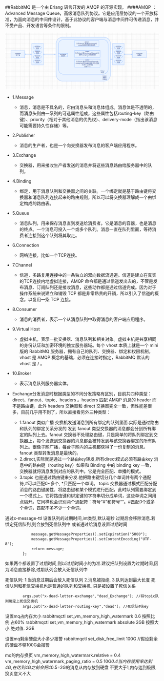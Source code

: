 ##RabbitMQ 是一个由 Erlang 语言开发的 AMQP 的开源实现。
####AMQP ：Advanced Message Queue，高级消息队列协议。它是应用层协议的一个开放标准，为面向消息的中间件设计，基于此协议的客户端与消息中间件可传递消息，并不受产品、开发语言等条件的限制。

![](../picture/rabbitMq.png)


- 1.Message       
  -  消息，消息是不具名的，它由消息头和消息体组成。消息体是不透明的，而消息头则由一系列的可选属性组成，这些属性包括routing-key（路由键）、priority（相对于其他消息的优先权）、delivery-mode（指出该消息可能需要持久性存储）等。  
- 2.Publisher     
  -  消息的生产者，也是一个向交换器发布消息的客户端应用程序。        
- 3.Exchange      
  -  交换器，用来接收生产者发送的消息并将这些消息路由给服务器中的队列。       
- 4.Binding       
  -  绑定，用于消息队列和交换器之间的关联。一个绑定就是基于路由键将交换器和消息队列连接起来的路由规则，所以可以将交换器理解成一个由绑定构成的路由表。        
- 5.Queue     
  -  消息队列，用来保存消息直到发送给消费者。它是消息的容器，也是消息的终点。一个消息可投入一个或多个队列。消息一直在队列里面，等待消费者连接到这个队列将其取走。      
- 6.Connection        
  -  网络连接，比如一个TCP连接。     
- 7.Channel       
  -  信道，多路复用连接中的一条独立的双向数据流通道。信道是建立在真实的TCP连接内地虚拟连接，AMQP 命令都是通过信道发出去的，不管是发布消息、订阅队列还是接收消息，这些动作都是通过信道完成。因为对于操作系统来说建立和销毁 TCP 都是非常昂贵的开销，所以引入了信道的概念，以复用一条 TCP 连接。       
- 8.Consumer      
  -  消息的消费者，表示一个从消息队列中取得消息的客户端应用程序。      
- 9.Virtual Host      
  -  虚拟主机，表示一批交换器、消息队列和相关对象。虚拟主机是共享相同的身份认证和加密环境的独立服务器域。每个 vhost 本质上就是一个 mini 版的 RabbitMQ 服务器，拥有自己的队列、交换器、绑定和权限机制。vhost 是 AMQP 概念的基础，必须在连接时指定，RabbitMQ 默认的 vhost 是 / 。                
- 10.Broker       
  -  表示消息队列服务器实体。

- Exchange分发消息时根据类型的不同分发策略有区别，目前共四种类型：direct、fanout、topic、headers 。headers 匹配 AMQP 消息的 header 而不是路由键，此外 headers 交换器和 direct 交换器完全一致，但性能差很多，目前几乎用不到了，所以直接看另外三种类型：      
  -  1.fanout 类似广播  交换机发送消息到所有绑定的队列里面.实际是通过路由和队列的绑定关系分发的
    发到 fanout 类型交换器的消息都会分到所有绑定的队列上去。fanout 交换器不处理路由键，只是简单的将队列绑定到交换器上，每个发送到交换器的消息都会被转发到与该交换器绑定的所有队列上。很像子网广播，每台子网内的主机都获得了一份复制的消息。fanout 类型转发消息是最快的。
  -  2.direct,实际就是通过一个路由key转发,所有direct模式必须有路由key
    消息中的路由键（routing key）如果和 Binding 中的 binding key 一致， 交换器就将消息发到对应的队列中。它是完全匹配、单播的模式。
  -  3.topic 也是通过路由键来分发.他把路由键切分几个单词并有两个通配符,#可以匹配0~多个, *只匹配一个单词。
    topic 交换器通过模式匹配分配消息的路由键属性，将路由键和某个模式进行匹配，此时队列需要绑定到一个模式上。它将路由键和绑定键的字符串切分成单词，这些单词之间用点隔开。它同样也会识别两个通配符：符号“#”和符号“”。#匹配0个或多个单词，匹配不多不少一个单词。


通过x-message-ttl 设置队列的过期时间,int类型,默认毫秒  过期后会移除消息.若绑定死信队列,则会放到死信队列中
或者通过给消息设置过期时间
~~~  MessagePostProcessor messagePostProcessor = message -> {
            message.getMessageProperties().setExpiration("5000");
            message.getMessageProperties().setContentEncoding("UTF-8");
            return message;
        };
~~~
如果两个都设置了过期时间,则以过期时间小的为准.建议把队列设置为过期时间,因为消息直接移除,过期队列会放入死信队列中


死信队列: 1.当消息过期后会放入死信队列 2.消息被拒绝. 3.队列达到最大长度
死信队列和死信交换机也是普通的队列和交换机. 只是被设置了死信关系
```
        args.put("x-dead-letter-exchange","dead_Exchange"); //将topic队列绑定上死信交换机
        args.put("x-dead-letter-routing-key","dead"); //死信队列key
```


设置mq占内存大小
rabbitmqctl set_vm_memory_high_watermark  0.6   按照比例.占60%
rabbitmqctl set_vm_memory_high_watermark absolute 2GB   按照大小 绝对值. 2GB

设置mq剩余硬盘大小多少报警
rabbitmqctl set_disk_free_limit 100G  //假设剩余的硬盘不够100G会报警

mq的内存换页
vm_memory_high_watermark.relative = 0.4
vm_memory_high_watermark_paging_ratio = 0.5    10G*0.4当内存使用率达到4G,在达到4G之前会把4*0.5=2G的消息从内存放到硬盘 不要大于1,内存达到极限,换页意义不大

